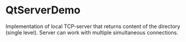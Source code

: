 # QtServerDemo
Implementation of local TCP-server that returns content of the directory (single level). Server can work with multiple simultaneous connections.
